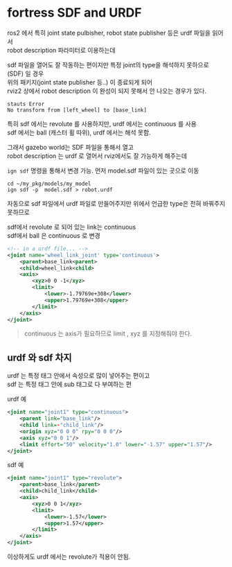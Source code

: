 # fortress SDF and URDF
ros2 에서 특히  joint state pulbisher, robot state publisher 등은 urdf 파일을 읽어서  
robot description 파라미터로 이용하는데  

sdf 파일을 열어도 잘 작동하는 편이지만 특정 joint의 type을 해석하지 못하으로 (SDF) 일 경우   
위의 패키지(joint state publisher 등..) 이 종료되게 되어   
rviz2 상에서 robot description 이 완성이 되지 못해서 안 나오는 경우가 있다.  

```
stauts Error  
No transform from [left_wheel] to [base_link]  
```

특히 sdf 에서는 revolute 를 사용하지만, urdf 에서는 continuous 를 사용  
sdf 에서는 ball (캐스터 휠 따위), urdf 에서는 해석 못함. 


그래서 gazebo world는 SDF 파일을 통해서 열고   
robot description 는 urdf 로 열어서 rviz에서도 잘 가능하게 해주는데    

`ign sdf` 명령을 통해서 변경 가능. 먼저 model.sdf 파일이 있는 곳으로 이동
```
cd ~/my_pkg/models/my_model
ign sdf -p  model.sdf > robot.urdf
```

자동으로 sdf 파일에서  urdf 파일로 만들어주지만 위에서 언급한 type은 전혀 바꿔주지 못하므로   

sdf에서 revolute 로 되어 있는 link는 continuous   
sdf에서 ball 은 continuous  로 변경

```xml
<!-- in a urdf file... -->
<joint name='wheel_link_joint' type='continuous'>
    <parent>base_link<parent>
    <child>wheel_link<child>
    <axis>
        <xyz>0 0 -1</xyz>
        <limit>
            <lower>-1.79769e+308</lower>
            <upper>1.79769e+308</upper>
        </limit>
    </axis>
</joint>
```
> continuous 는 axis가 필요하므로 limit , xyz 를 지정해줘야 한다.  


## urdf 와 sdf 차지
urdf 는 특정 태그 안에서 속성으로 많이 넣어주는 편이고   
sdf 는 특정 태그 안에 sub 태그로 다 부여하는 편  

urdf 예
```xml
<joint name="joint1" type="continuous">
    <parent link="base_link"/>
    <child link=-"child_link"/>
    <origin xyz="0 0 0" rpy="0 0 0"/>
    <axis xyz="0 0 1"/>
    <limit effort="50" velocity="1.0" lower="-1.57" upper="1.57"/>
</joint>
```

sdf 예
```xml
<joint name="joint1" type="revolute">
    <parent>base_link</parent>
    <child>child_link</child>
    <axis>
        <xyz>0 0 1</xyz>
        <limit>
            <lower>-1.57</lower>
            <upper>1.57</upper>
        </limit>
    </axis>
</joint>
```

이상하게도 urdf 에서는 revolute가 적용이 안됨. 
